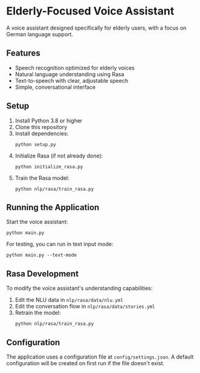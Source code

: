 # Elderly-Focused Voice Assistant

A voice assistant designed specifically for elderly users, with a focus on German language support.

## Features

- Speech recognition optimized for elderly voices
- Natural language understanding using Rasa
- Text-to-speech with clear, adjustable speech
- Simple, conversational interface

## Setup

1. Install Python 3.8 or higher
2. Clone this repository
3. Install dependencies:
   ```
   python setup.py
   ```
4. Initialize Rasa (if not already done):
   ```
   python initialize_rasa.py
   ```
5. Train the Rasa model:
   ```
   python nlp/rasa/train_rasa.py
   ```

## Running the Application

Start the voice assistant:
```
python main.py
```

For testing, you can run in text input mode:
```
python main.py --text-mode
```

## Rasa Development

To modify the voice assistant's understanding capabilities:

1. Edit the NLU data in `nlp/rasa/data/nlu.yml`
2. Edit the conversation flow in `nlp/rasa/data/stories.yml`
3. Retrain the model:
   ```
   python nlp/rasa/train_rasa.py
   ```

## Configuration

The application uses a configuration file at `config/settings.json`. A default configuration will be created on first run if the file doesn't exist. 